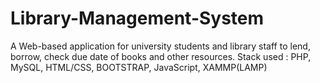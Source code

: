 # Library-Management-System
A Web-based application for university students and library staff to lend, borrow, check due date of books and other resources. 
Stack used : PHP, MySQL, HTML/CSS, BOOTSTRAP, JavaScript, XAMMP(LAMP)
